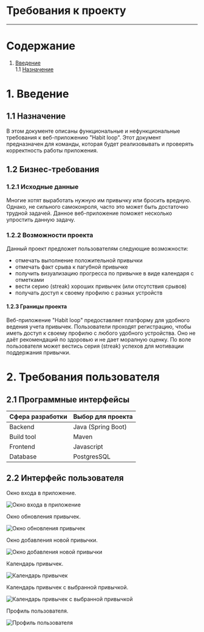 # Требования к проекту
--- 

# Содержание
1. [Введение](#intro)  
1.1 [Назначение](#appointment)  

<a name="intro"></a>

# 1. Введение

<a name="appointment"/>

## 1.1 Назначение
В этом документе описаны функциональные и нефункциональные требования к веб-приложению "Habit loop". Этот документ предназначен для команды, которая будет реализовывать и проверять корректность работы приложения.

<a name="business_requirements"/>

## 1.2 Бизнес-требования

### 1.2.1 Исходные данные
Многие хотят выработать нужную им привычку или бросить вредную. Однако, не сильного самоконроля, часто это может быть достаточно трудной задачей. Данное веб-приложение поможет несколько упростить данную задачу. 

### 1.2.2 Возможности проекта
Данный проект предложет пользователям следующие возможности:
- отмечать выполнение положительной привычки
- отмечать факт срыва к пагубной привычке
- получить визуализацию прогресса по привычке в виде календаря с отметками
- вести серию (streak) хороших привычек (или отсутствия срывов)
- получать доступ к своему профилю с разных устройств

#### 1.2.3 Границы проекта

Веб-приложение "Habit loop" предоставляет платформу для удобного ведения учета привычек. Пользователи проходят регистрацию, чтобы иметь доступ к своему профилю с любого удобного устройства. Оно не даёт рекомендаций по здоровью и не дает моралную оценку. По воле пользователя может вестись серия (streak) успехов для мотивации поддержания привычки. 

# 2. Требования пользователя

## 2.1 Программные интерфейсы

| Сфера разработки | Выбор для проекта |
|:---|:---|
| Backend |Java (Spring Boot) |
| Build tool | Maven |
| Frontend | Javascript |
| Database | PostgresSQL |

<a name="user_interface"/>

## 2.2 Интерфейс пользователя

Окно входа в приложение.  

![Окно входа в приложение](https://github.com/onesShade/HabitTracker/blob/main/mockups/LoginPageMockup.png)  

Окно обновления привычек.  

![Окно обновления привычек](https://github.com/onesShade/HabitTracker/blob/main/mockups/IncrementHabitMockup.png)  


Окно добавления новой привычки.  

![Окно добавления новой привычки](https://github.com/onesShade/HabitTracker/blob/main/mockups/AddHabitMockup.png)  

Календарь привычек.  

![Календарь привычек](https://github.com/onesShade/HabitTracker/blob/main/mockups/CalendarMockup.png)  

Календарь привычек с выбранной привычкой.  

![Календарь привычек с выбранной привычкой](https://github.com/onesShade/HabitTracker/blob/main/mockups/SelectedHabitCalendarMockup.png)  

Профиль пользователя.

![Профиль пользователя](https://github.com/onesShade/HabitTracker/blob/main/mockups/ProfileMockup.png)  
